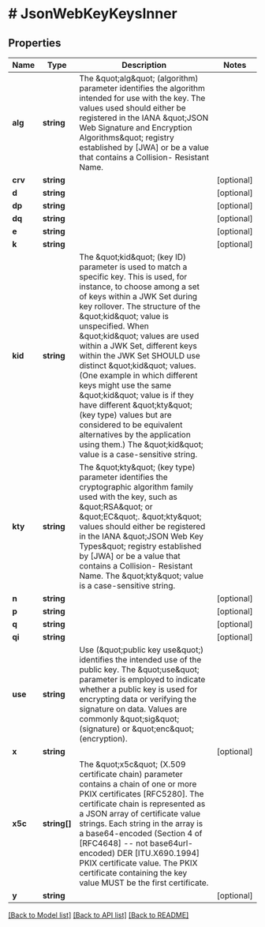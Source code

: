 # # JsonWebKeyKeysInner

## Properties

| Name    | Type         | Description                                                                                                                                                                                                                                                                                                                                                                                                                                                                                                                                                                                                                                                            | Notes      |
| ------- | ------------ | ---------------------------------------------------------------------------------------------------------------------------------------------------------------------------------------------------------------------------------------------------------------------------------------------------------------------------------------------------------------------------------------------------------------------------------------------------------------------------------------------------------------------------------------------------------------------------------------------------------------------------------------------------------------------- | ---------- |
| **alg** | **string**   | The \&quot;alg\&quot; (algorithm) parameter identifies the algorithm intended for use with the key. The values used should either be registered in the IANA \&quot;JSON Web Signature and Encryption Algorithms\&quot; registry established by [JWA] or be a value that contains a Collision- Resistant Name.                                                                                                                                                                                                                                                                                                                                                          |
| **crv** | **string**   |                                                                                                                                                                                                                                                                                                                                                                                                                                                                                                                                                                                                                                                                        | [optional] |
| **d**   | **string**   |                                                                                                                                                                                                                                                                                                                                                                                                                                                                                                                                                                                                                                                                        | [optional] |
| **dp**  | **string**   |                                                                                                                                                                                                                                                                                                                                                                                                                                                                                                                                                                                                                                                                        | [optional] |
| **dq**  | **string**   |                                                                                                                                                                                                                                                                                                                                                                                                                                                                                                                                                                                                                                                                        | [optional] |
| **e**   | **string**   |                                                                                                                                                                                                                                                                                                                                                                                                                                                                                                                                                                                                                                                                        | [optional] |
| **k**   | **string**   |                                                                                                                                                                                                                                                                                                                                                                                                                                                                                                                                                                                                                                                                        | [optional] |
| **kid** | **string**   | The \&quot;kid\&quot; (key ID) parameter is used to match a specific key. This is used, for instance, to choose among a set of keys within a JWK Set during key rollover. The structure of the \&quot;kid\&quot; value is unspecified. When \&quot;kid\&quot; values are used within a JWK Set, different keys within the JWK Set SHOULD use distinct \&quot;kid\&quot; values. (One example in which different keys might use the same \&quot;kid\&quot; value is if they have different \&quot;kty\&quot; (key type) values but are considered to be equivalent alternatives by the application using them.) The \&quot;kid\&quot; value is a case-sensitive string. |
| **kty** | **string**   | The \&quot;kty\&quot; (key type) parameter identifies the cryptographic algorithm family used with the key, such as \&quot;RSA\&quot; or \&quot;EC\&quot;. \&quot;kty\&quot; values should either be registered in the IANA \&quot;JSON Web Key Types\&quot; registry established by [JWA] or be a value that contains a Collision- Resistant Name. The \&quot;kty\&quot; value is a case-sensitive string.                                                                                                                                                                                                                                                            |
| **n**   | **string**   |                                                                                                                                                                                                                                                                                                                                                                                                                                                                                                                                                                                                                                                                        | [optional] |
| **p**   | **string**   |                                                                                                                                                                                                                                                                                                                                                                                                                                                                                                                                                                                                                                                                        | [optional] |
| **q**   | **string**   |                                                                                                                                                                                                                                                                                                                                                                                                                                                                                                                                                                                                                                                                        | [optional] |
| **qi**  | **string**   |                                                                                                                                                                                                                                                                                                                                                                                                                                                                                                                                                                                                                                                                        | [optional] |
| **use** | **string**   | Use (\&quot;public key use\&quot;) identifies the intended use of the public key. The \&quot;use\&quot; parameter is employed to indicate whether a public key is used for encrypting data or verifying the signature on data. Values are commonly \&quot;sig\&quot; (signature) or \&quot;enc\&quot; (encryption).                                                                                                                                                                                                                                                                                                                                                    |
| **x**   | **string**   |                                                                                                                                                                                                                                                                                                                                                                                                                                                                                                                                                                                                                                                                        | [optional] |
| **x5c** | **string[]** | The \&quot;x5c\&quot; (X.509 certificate chain) parameter contains a chain of one or more PKIX certificates [RFC5280]. The certificate chain is represented as a JSON array of certificate value strings. Each string in the array is a base64-encoded (Section 4 of [RFC4648] -- not base64url-encoded) DER [ITU.X690.1994] PKIX certificate value. The PKIX certificate containing the key value MUST be the first certificate.                                                                                                                                                                                                                                      |
| **y**   | **string**   |                                                                                                                                                                                                                                                                                                                                                                                                                                                                                                                                                                                                                                                                        | [optional] |

[[Back to Model list]](../../README.md#models) [[Back to API list]](../../README.md#endpoints) [[Back to README]](../../README.md)

